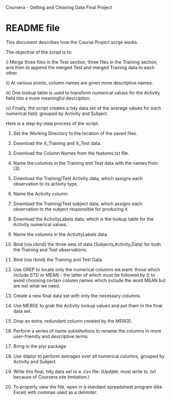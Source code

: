 Coursera - Getting and Cleaning Data Final Project

README file
========================================================

This document describes how the Course Project script works.

The objective of the script is to:

i) Merge three files in the Test section, three files in the Training section, and then to append the merged Test and merged Training data to each other.

ii) At various points, column names are given more descriptive names.

iii) One lookup table is used to transform numerical values for the Activity field into a more meaningful description.

iv) Finally, the script creates a tidy data set of the average values for each numerical field, grouped by Activity and Subject.


Here is a step-by-step process of the script:
1)  Set the Working Directory to the location of the saved files.

2)  Download the X_Training and X_Test data.

3)  Download the Column Names from the features.txt file.

4)  Name the columns in the Training and Test data with the names from (3).

5)  Download the Training/Test Activity data, which assigns each observation to its activity type.

6)  Name the Activity column.

7)  Download the Training/Test subject data, which assigns each observation to the subject responsible for producing it.

8)  Download the ActivityLabels data, which is the lookup table for the Activity numerical values.

9)  Name the columns in the ActivityLabels data.

10) Bind (via cbind) the three sets of data (Subjects,Activity,Data) for both the Training and Test observations.

11) Bind (via rbind) the Training and Test Data.

12) Use GREP to locate only the numerical columns we want: those which include STD or MEAN - the latter of which must be followed by () to avoid choosing certain column names which include the word MEAN but are not what we need.

13) Create a new final data set with only the necessary columns.

14) Use MERGE to grab the Activity lookup values and put them in the final data set.

15) Drop an extra, redundant column created by the MERGE.

16) Perform a series of name substitutions to rename the columns in more user-friendly and descriptive terms.

17) Bring in the plyr package

18) Use ddplyr to perform averages over all numerical columns, grouped by Activity and Subject.

19) Write this final, tidy data set to a .csv file. (Update: must write to .txt because of Coursera site limitation.)

20) To properly view the file, open in a standard spreadsheet program (like Excel) with commas used as a delimiter.
